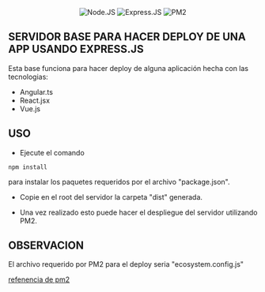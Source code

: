 <p align="center">
    <img src="https://upload.wikimedia.org/wikipedia/commons/archive/d/d9/20160324173914%21Node.js_logo.svg" alt="Node.JS">
    <img src="https://upload.wikimedia.org/wikipedia/commons/archive/6/64/20170429090804%21Expressjs.png" alt="Express.JS">
    <img src="https://pm2.keymetrics.io/assets/pm2-logo-1.png" alt="PM2">
</p>

## SERVIDOR BASE PARA HACER DEPLOY DE UNA APP USANDO EXPRESS.JS

Esta base funciona para hacer deploy de alguna aplicación hecha con las tecnologias: 

- Angular.ts
- React.jsx
- Vue.js 

## USO

- Ejecute el comando 
````````````
npm install
````````````
para instalar los paquetes requeridos por el archivo "package.json".

- Copie en el root del servidor la carpeta "dist" generada. 

- Una vez realizado esto puede hacer el 
despliegue del servidor utilizando PM2. 

## OBSERVACION

El archivo requerido por PM2 para el deploy seria "ecosystem.config.js"

[refenencia de pm2](https://pm2.keymetrics.io/docs/usage/deployment/)